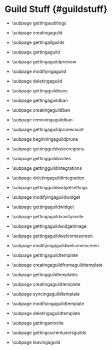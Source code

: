 Guild Stuff {#guildstuff}
============
- \subpage gettingauditlogs

- \subpage creatingaguild

- \subpage gettingallguilds

- \subpage gettingaguild

- \subpage gettingaguildpreview

- \subpage modifyingaguild

- \subpage deletingaguild

- \subpage gettingguildbans

- \subpage gettingaguildban

- \subpage creatingaguildban

- \subpage removingaguildban

- \subpage gettingaguildprunecount

- \subpage beginningaguildprune

- \subpage gettingguildvoiceregions

- \subpage gettingguildinvites

- \subpage gettingguildintegrations

- \subpage deletingaguildintegration

- \subpage gettingguildwidgetsettings

- \subpage modifyingaguildwidget

- \subpage gettingaguildwidget

- \subpage gettingaguildvanityinvite

- \subpage gettingaguildwidgetimage

- \subpage gettingaguildwelcomescreen

- \subpage modifyingaguildwelcomescreen

- \subpage gettingaguildtemplate

- \subpage creatingaguildfromaguildtemplate

- \subpage gettingguildtemplates

- \subpage creatingaguildtemplate

- \subpage syncingaguildtemplate

- \subpage modifyingaguildtemplate

- \subpage deletingaguildtemplate

- \subpage gettinganinvite

- \subpage gettingcurrentusersguilds

- \subpage leavingaguild
